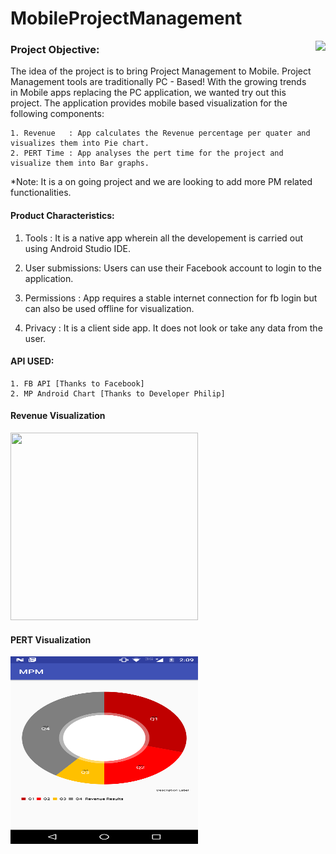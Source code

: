 # MobileProjectManagement                                                                                           
<img align="right" height="90px" src="https://github.com/AswinVasudevan21/MobileProjectManagement/blob/master/mpm.png">

### Project Objective: 

The idea of the project is to bring Project Management to Mobile. Project Management tools are traditionally PC - Based! With the growing trends in Mobile apps replacing the PC application, we wanted try out this project. The application provides mobile based visualization for the following components:

    1. Revenue   : App calculates the Revenue percentage per quater and visualizes them into Pie chart.
    2. PERT Time : App analyses the pert time for the project and visualize them into Bar graphs. 
    
*Note: It is a on going project and we are looking to add more PM related functionalities. 
  
#### Product Characteristics:

  1.	Tools           :   It is a native app wherein all the developement is carried out using Android Studio IDE.     
 
  2.	User submissions:   Users can use their Facebook account to login to the application.

  3.	Permissions     :   App requires a stable internet connection for fb login but can also be used offline for visualization. 

  4.  Privacy         :   It is a client side app. It does not look or take any data from the user. 


#### API USED:
 
    1. FB API [Thanks to Facebook]
    2. MP Android Chart [Thanks to Developer Philip]

#### Revenue Visualization
<img width="300" height="300" src="github.com/AswinVasudevan21/MobileProjectManagement/blob/master/BarGraph.png">


#### PERT Visualization
<img  width="300" height="300" src="https://github.com/AswinVasudevan21/MobileProjectManagement/blob/master/PieChart.png">






